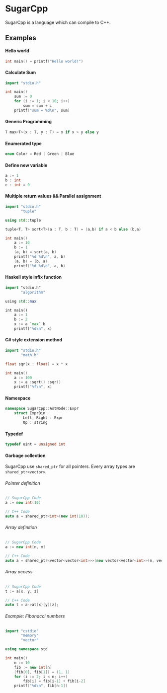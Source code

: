 # SugarCpp
SugarCpp is a language which can compile to C++.

## Examples

#### Hello world
```c++
int main() = printf("Hello world!") 
``` 

#### Calculate Sum
```c++
import "stdio.h"

int main()
    sum := 0
    for (i := 1; i < 10; i++)
        sum = sum + i
    printf("sum = %d\n", sum)
```

#### Generic Programming
```c++
T max<T>(x : T, y : T) = x if x > y else y
```

#### Enumerated type
```c++
enum Color = Red | Green | Blue
```

#### Define new variable
```c++
a := 1
b : int
c : int = 0
```

#### Multiple return values​​ && Parallel assignment
```c++
import "stdio.h"
       "tuple"

using std::tuple

tuple<T, T> sort<T>(a : T, b : T) = (a,b) if a < b else (b,a)

int main()
	a := 10
	b := 1
    (a, b) = sort(a, b)
    printf("%d %d\n", a, b)
    (a, b) = (b, a)
    printf("%d %d\n", a, b)
```

#### Haskell style infix function
```haskell
import "stdio.h"
       "algorithm"

using std::max

int main()
    a := 1
    b := 2
    x := a `max` b
    printf("%d\n", x)
``` 

#### C# style extension method
```c++
import "stdio.h"
       "math.h"

float sqr(x : float) = x * x

int main()
    a := 100
    x := a :sqrt() :sqr()
    printf("%f\n", x)
```

#### Namespace
```c++
namespace SugarCpp::AstNode::Expr
    struct ExprBin
        Left, Right : Expr
        Op : string
```

#### Typedef
```c++
typedef uint = unsigned int
```

#### Garbage collection
SugarCpp use `shared_ptr` for all pointers.
Every array types are `shared_ptr<vector>`.

###### Pointer definition

```c++
// SugarCpp Code
a := new int(10)

// C++ Code
auto a = shared_ptr<int>(new int(10));
```

###### Array definition
```c++
// SugarCpp Code
a := new int[n, m]

// C++ Code
auto a = shared_ptr<vector<vector<int>>>(new vector<vector<int>>(n, vector<int>(m)));
```

###### Array access
```c++
// SugarCpp Code
t := a[x, y, z]

// C++ Code
auto t = a->at(x)[y][z];
```

###### Example: Fibonacci numbers
```c++
import "cstdio"
       "memory"
       "vector"

using namespace std

int main()
    n := 10
    fib := new int[n]
    (fib[0], fib[1]) = (1, 1)
    for (i := 2; i < n; i++)
        fib[i] = fib[i-1] + fib[i-2]
    printf("%d\n", fib[n-1])
```
